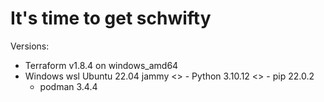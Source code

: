 
# It's time to get schwifty

Versions: 
- Terraform v1.8.4 on windows_amd64
- Windows wsl Ubuntu 22.04 jammy
    <> - Python 3.10.12
    <> - pip 22.0.2
    - podman 3.4.4

